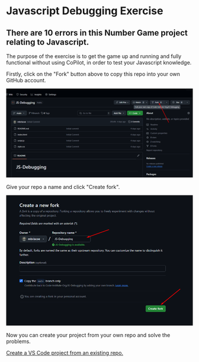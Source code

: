 # Javascript Debugging Exercise

## There are 10 errors in this Number Game project relating to Javascript.

The purpose of the exercise is to get the game up and running and fully functional without using CoPilot, in order to test your Javascript knowledge.

Firstly, click on the "Fork" button above to copy this repo into your own GitHub account.

![Fork Button](/assets/images/fork-button.png)

Give your repo a name and click "Create fork".

![Create Fork](/assets/images/create-fork.png)

Now you can create your project from your own repo and solve the problems.

[Create a VS Code project from an existing repo.](https://docs.google.com/presentation/d/1Epa-zivW7rYkcqnvaLvFglTply8-UTXiXGMH6ejLpaA/edit?usp=sharing)
